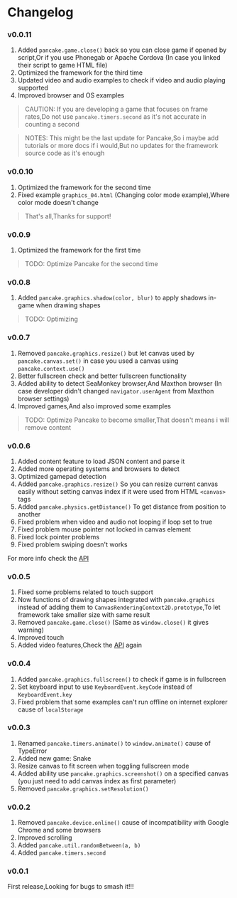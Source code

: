 # Changelog

### v0.0.11
1. Added `pancake.game.close()` back so you can close game if opened by script,Or if you use Phonegab or Apache Cordova (In case you linked their script to game HTML file)
2. Optimized the framework for the third time
3. Updated video and audio examples to check if video and audio playing supported
4. Improved browser and OS examples

> CAUTION: If you are developing a game that focuses on frame rates,Do not use `pancake.timers.second` as it's not accurate in counting a second
 
> NOTES: This might be the last update for Pancake,So i maybe add tutorials or more docs if i would,But no updates for the framework source code as it's enough

### v0.0.10
1. Optimized the framework for the second time
2. Fixed example `graphics_04.html` (Changing color mode example),Where color mode doesn't change

> That's all,Thanks for support!

### v0.0.9
1. Optimized the framework for the first time

> TODO: Optimize Pancake for the second time

### v0.0.8
1. Added `pancake.graphics.shadow(color, blur)` to apply shadows in-game when drawing shapes

> TODO: Optimizing

### v0.0.7
1. Removed `pancake.graphics.resize()` but let canvas used by `pancake.canvas.set()` in case you used a canvas using `pancake.context.use()` 
2. Better fullscreen check and better fullscreen functionality
3. Added ability to detect SeaMonkey browser,And Maxthon browser (In case developer didn't changed `navigator.userAgent` from Maxthon browser settings)
4. Improved games,And also improved some examples

> TODO: Optimize Pancake to become smaller,That doesn't means i will remove content

### v0.0.6
1. Added content feature to load JSON content and parse it
2. Added more operating systems and browsers to detect
3. Optimized gamepad detection
4. Added `pancake.graphics.resize()` So you can resize current canvas easily without setting canvas index if it were used from HTML `<canvas>` tags
5. Added `pancake.physics.getDistance()` To get distance from position to another
6. Fixed problem when video and audio not looping if loop set to true
7. Fixed problem mouse pointer not locked in canvas element
8. Fixed lock pointer problems
9. Fixed problem swiping doesn't works

For more info check the [API](https://github.com/Rabios/Pancake/blob/master/docs/api.md)

### v0.0.5
1. Fixed some problems related to touch support
2. Now functions of drawing shapes integrated with `pancake.graphics` instead of adding them to `CanvasRenderingContext2D.prototype`,To let framework take smaller size with same result
3. Removed `pancake.game.close()` (Same as `window.close()` it gives warning)
4. Improved touch
5. Added video features,Check the [API](https://github.com/Rabios/Pancake/blob/master/docs/api.md) again

### v0.0.4
1. Added `pancake.graphics.fullscreen()` to check if game is in fullscreen
2. Set keyboard input to use `KeyboardEvent.keyCode` instead of `KeyboardEvent.key`
3. Fixed problem that some examples can't run offline on internet explorer cause of `localStorage`
   
### v0.0.3
1. Renamed `pancake.timers.animate()` to `window.animate()` cause of TypeError
2. Added new game: Snake 
3. Resize canvas to fit screen when toggling fullscreen mode
4. Added ability use `pancake.graphics.screenshot()` on a specified canvas (you just need to add canvas index as first parameter)
5. Removed `pancake.graphics.setResolution()`

### v0.0.2
1. Removed `pancake.device.online()` cause of incompatibility with Google Chrome and some browsers
2. Improved scrolling
3. Added `pancake.util.randomBetween(a, b)`
4. Added `pancake.timers.second`

### v0.0.1
First release,Looking for bugs to smash it!!!